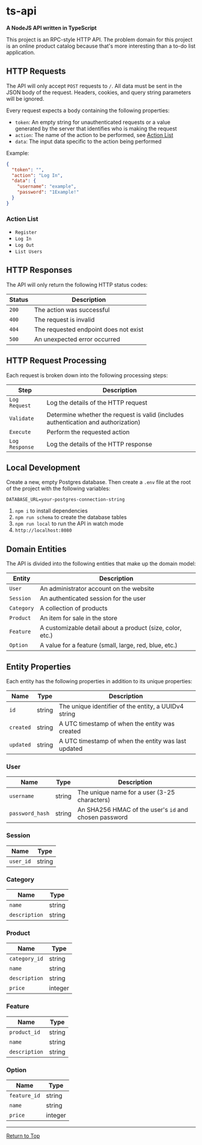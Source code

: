 # ts-api

**A NodeJS API written in TypeScript**

This project is an RPC-style HTTP API. The problem domain for this project is an online product catalog because that's more interesting than a to-do list application.

## HTTP Requests

The API will only accept `POST` requests to `/`. All data must be sent in the JSON body of the request. Headers, cookies, and query string parameters will be ignored.

Every request expects a body containing the following properties:

- `token`: An empty string for unauthenticated requests or a value generated by the server that identifies who is making the request
- `action`: The name of the action to be performed, see [Action List](#action-list)
- `data`: The input data specific to the action being performed

Example:

```json
{
  "token": "",
  "action": "Log In",
  "data": {
    "username": "example",
    "password": "1Example!"
  }
}
```

### Action List

- `Register`
- `Log In`
- `Log Out`
- `List Users`

## HTTP Responses

The API will only return the following HTTP status codes:

| Status | Description                           |
| ------ | ------------------------------------- |
| `200`  | The action was successful             |
| `400`  | The request is invalid                |
| `404`  | The requested endpoint does not exist |
| `500`  | An unexpected error occurred          |

## HTTP Request Processing

Each request is broken down into the following processing steps:

| Step           | Description                                                                        |
| -------------- | ---------------------------------------------------------------------------------- |
| `Log Request`  | Log the details of the HTTP request                                                |
| `Validate`     | Determine whether the request is valid (includes authentication and authorization) |
| `Execute`      | Perform the requested action                                                       |
| `Log Response` | Log the details of the HTTP response                                               |

## Local Development

Create a new, empty Postgres database. Then create a `.env` file at the root of the project with the following variables:

```
DATABASE_URL=your-postgres-connection-string
```

1. `npm i` to install dependencies
2. `npm run schema` to create the database tables
3. `npm run local` to run the API in watch mode
4. `http://localhost:8080`

## Domain Entities

The API is divided into the following entities that make up the domain model:

| Entity     | Description                                               |
| ---------- | --------------------------------------------------------- |
| `User`     | An administrator account on the website                   |
| `Session`  | An authenticated session for the user                     |
| `Category` | A collection of products                                  |
| `Product`  | An item for sale in the store                             |
| `Feature`  | A customizable detail about a product (size, color, etc.) |
| `Option`   | A value for a feature (small, large, red, blue, etc.)     |

## Entity Properties

Each entity has the following properties in addition to its unique properties:

| Name      | Type   | Description                                          |
| --------- | ------ | ---------------------------------------------------- |
| `id`      | string | The unique identifier of the entity, a UUIDv4 string |
| `created` | string | A UTC timestamp of when the entity was created       |
| `updated` | string | A UTC timestamp of when the entity was last updated  |

### User

| Name            | Type   | Description                                           |
| --------------- | ------ | ----------------------------------------------------- |
| `username`      | string | The unique name for a user (3-25 characters)          |
| `password_hash` | string | An SHA256 HMAC of the user's `id` and chosen password |

### Session

| Name      | Type   |
| --------- | ------ |
| `user_id` | string |

### Category

| Name          | Type   |
| ------------- | ------ |
| `name`        | string |
| `description` | string |

### Product

| Name          | Type    |
| ------------- | ------- |
| `category_id` | string  |
| `name`        | string  |
| `description` | string  |
| `price`       | integer |

### Feature

| Name          | Type   |
| ------------- | ------ |
| `product_id`  | string |
| `name`        | string |
| `description` | string |

### Option

| Name         | Type    |
| ------------ | ------- |
| `feature_id` | string  |
| `name`       | string  |
| `price`      | integer |

---

[Return to Top](#ts-api)
